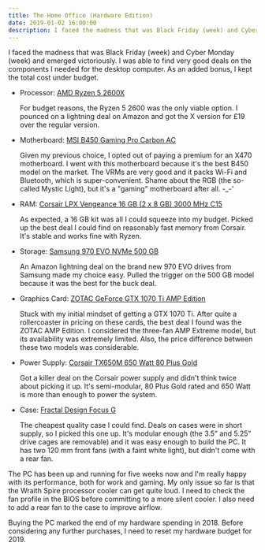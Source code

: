 ```yaml
---
title: The Home Office (Hardware Edition)
date: 2019-01-02 16:00:00
description: I faced the madness that was Black Friday (week) and Cyber Monday (week) and emerged victoriously. I was able to find very good deals on the components I needed for the desktop computer. As an added bonus, I kept the total cost under budget.
---
```


I faced the madness that was Black Friday (week) and Cyber Monday (week) and emerged victoriously. I was able to find very good deals on the components I needed for the desktop computer. As an added bonus, I kept the total cost under budget.

* Processor: [AMD Ryzen 5 2600X][cpu]

  For budget reasons, the Ryzen 5 2600 was the only viable option. I pounced on a lightning deal on Amazon and got the X version for £19 over the regular version.

* Motherboard: [MSI B450 Gaming Pro Carbon AC][motherboard]

  Given my previous choice, I opted out of paying a premium for an X470 motherboard. I went with this motherboard because it's the best B450 model on the market. The VRMs are very good and it packs Wi-Fi and Bluetooth, which is super-convenient. Shame about the RGB (the so-called Mystic Light), but it's a "gaming" motherboard after all. -_-'

* RAM: [Corsair LPX Vengeance 16 GB (2 x 8 GB) 3000 MHz C15][ram]

  As expected, a 16 GB kit was all I could squeeze into my budget. Picked up the best deal I could find on reasonably fast memory from Corsair. It's stable and works fine with Ryzen.

* Storage: [Samsung 970 EVO NVMe 500 GB][ssd]

  An Amazon lightning deal on the brand new 970 EVO drives from Samsung made my choice easy. Pulled the trigger on the 500 GB model because it was the best for the buck deal.

* Graphics Card: [ZOTAC GeForce GTX 1070 Ti AMP Edition][gpu]

  Stuck with my initial mindset of getting a GTX 1070 Ti. After quite a rollercoaster in pricing on these cards, the best deal I found was the ZOTAC AMP Edition. I considered the three-fan AMP Extreme model, but its availability was extremely limited. Also, the price difference between these two models was considerable.

* Power Supply: [Corsair TX650M 650 Watt 80 Plus Gold][psu]

  Got a killer deal on the Corsair power supply and didn't think twice about picking it up. It's semi-modular, 80 Plus Gold rated and 650 Watt is more than enough to power the system.

* Case: [Fractal Design Focus G][case]

  The cheapest quality case I could find. Deals on cases were in short supply, so I picked this one up. It's modular enough (the 3.5" and 5.25" drive cages are removable) and it was easy enough to build the PC. It has two 120 mm front fans (with a faint white light), but didn't come with a rear fan.

The PC has been up and running for five weeks now and I'm really happy with its performance, both for work and gaming. My only issue so far is that the Wraith Spire processor cooler can get quite loud. I need to check the fan profile in the BIOS before committing to a more silent cooler. I also need to add a rear fan to the case to improve airflow.

Buying the PC marked the end of my hardware spending in 2018. Before considering any further purchases, I need to reset my hardware budget for 2019.

[cpu]: https://www.amd.com/en/products/cpu/amd-ryzen-5-2600x
[motherboard]: https://www.msi.com/Motherboard/B450-GAMING-PRO-CARBON-AC
[ram]: https://www.corsair.com/us/en/Categories/Products/Memory/VENGEANCE%C2%AE-LPX-16GB-%282-x-8GB%29-DDR4-DRAM-3000MHz-C16-Memory-Kit---Black/p/CMK16GX4M2D3000C16
[ssd]: https://www.samsung.com/us/computing/memory-storage/solid-state-drives/ssd-970-evo-nvme-m2-500gb-mz-v7e500bw/
[gpu]: https://www.zotac.com/gb/product/graphics_card/zotac-geforce-gtx-1070-ti-amp-edition
[psu]: https://www.corsair.com/us/en/Power/txm-series-2017-config/p/CP-9020132-NA
[case]: https://www.fractal-design.com/home/product/cases/focus-series/focus-g
